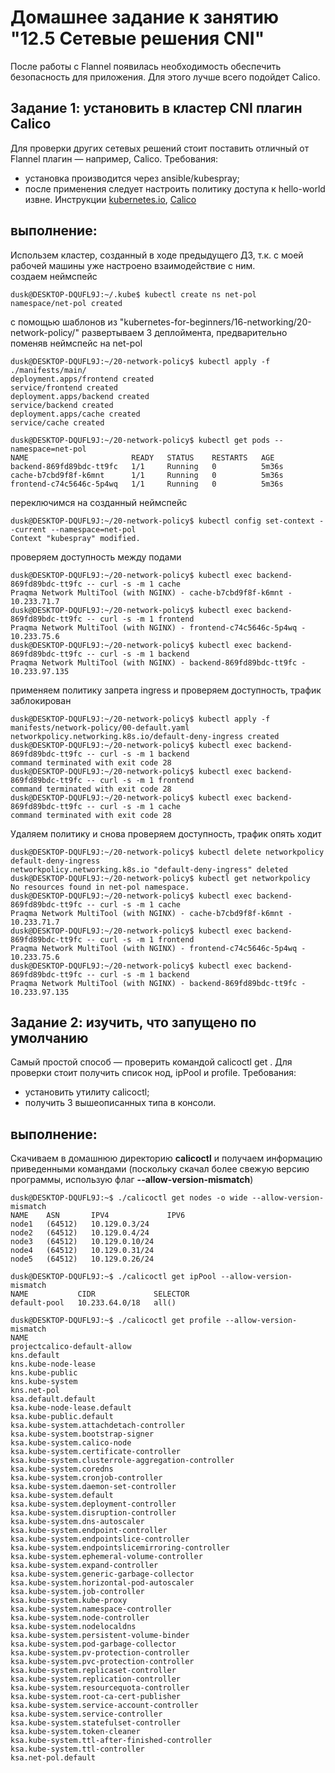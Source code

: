 # Домашнее задание к занятию "12.5 Сетевые решения CNI"
После работы с Flannel появилась необходимость обеспечить безопасность для приложения. Для этого лучше всего подойдет Calico.
## Задание 1: установить в кластер CNI плагин Calico
Для проверки других сетевых решений стоит поставить отличный от Flannel плагин — например, Calico. Требования: 
* установка производится через ansible/kubespray;
* после применения следует настроить политику доступа к hello-world извне. Инструкции [kubernetes.io](https://kubernetes.io/docs/concepts/services-networking/network-policies/), [Calico](https://docs.projectcalico.org/about/about-network-policy)  

## выполнение:  

Использем кластер, созданный в ходе предыдущего ДЗ, т.к. с моей рабочей машины уже настроено взаимодействие с ним.  
создаем неймспейс  
```
dusk@DESKTOP-DQUFL9J:~/.kube$ kubectl create ns net-pol
namespace/net-pol created
```
с помощью шаблонов из "kubernetes-for-beginners/16-networking/20-network-policy/" развертываем 3 деплоймента, предварительно поменяв неймспейс на net-pol  
```
dusk@DESKTOP-DQUFL9J:~/20-network-policy$ kubectl apply -f ./manifests/main/
deployment.apps/frontend created
service/frontend created
deployment.apps/backend created
service/backend created
deployment.apps/cache created
service/cache created

dusk@DESKTOP-DQUFL9J:~/20-network-policy$ kubectl get pods --namespace=net-pol
NAME                       READY   STATUS    RESTARTS   AGE
backend-869fd89bdc-tt9fc   1/1     Running   0          5m36s
cache-b7cbd9f8f-k6mnt      1/1     Running   0          5m36s
frontend-c74c5646c-5p4wq   1/1     Running   0          5m36s
```
переключимся на созданный неймспейс  
```
dusk@DESKTOP-DQUFL9J:~/20-network-policy$ kubectl config set-context --current --namespace=net-pol
Context "kubespray" modified.
```
проверяем доступность между подами  
```
dusk@DESKTOP-DQUFL9J:~/20-network-policy$ kubectl exec backend-869fd89bdc-tt9fc -- curl -s -m 1 cache
Praqma Network MultiTool (with NGINX) - cache-b7cbd9f8f-k6mnt - 10.233.71.7
dusk@DESKTOP-DQUFL9J:~/20-network-policy$ kubectl exec backend-869fd89bdc-tt9fc -- curl -s -m 1 frontend
Praqma Network MultiTool (with NGINX) - frontend-c74c5646c-5p4wq - 10.233.75.6
dusk@DESKTOP-DQUFL9J:~/20-network-policy$ kubectl exec backend-869fd89bdc-tt9fc -- curl -s -m 1 backend
Praqma Network MultiTool (with NGINX) - backend-869fd89bdc-tt9fc - 10.233.97.135
```
применяем политику запрета ingress и проверяем доступность, трафик заблокирован  
```
dusk@DESKTOP-DQUFL9J:~/20-network-policy$ kubectl apply -f manifests/network-policy/00-default.yaml
networkpolicy.networking.k8s.io/default-deny-ingress created
dusk@DESKTOP-DQUFL9J:~/20-network-policy$ kubectl exec backend-869fd89bdc-tt9fc -- curl -s -m 1 backend
command terminated with exit code 28
dusk@DESKTOP-DQUFL9J:~/20-network-policy$ kubectl exec backend-869fd89bdc-tt9fc -- curl -s -m 1 frontend
command terminated with exit code 28
dusk@DESKTOP-DQUFL9J:~/20-network-policy$ kubectl exec backend-869fd89bdc-tt9fc -- curl -s -m 1 cache
command terminated with exit code 28
```
Удаляем политику и снова проверяем доступность, трафик опять ходит  
```
dusk@DESKTOP-DQUFL9J:~/20-network-policy$ kubectl delete networkpolicy default-deny-ingress
networkpolicy.networking.k8s.io "default-deny-ingress" deleted
dusk@DESKTOP-DQUFL9J:~/20-network-policy$ kubectl get networkpolicy
No resources found in net-pol namespace.
dusk@DESKTOP-DQUFL9J:~/20-network-policy$ kubectl exec backend-869fd89bdc-tt9fc -- curl -s -m 1 cache
Praqma Network MultiTool (with NGINX) - cache-b7cbd9f8f-k6mnt - 10.233.71.7
dusk@DESKTOP-DQUFL9J:~/20-network-policy$ kubectl exec backend-869fd89bdc-tt9fc -- curl -s -m 1 frontend
Praqma Network MultiTool (with NGINX) - frontend-c74c5646c-5p4wq - 10.233.75.6
dusk@DESKTOP-DQUFL9J:~/20-network-policy$ kubectl exec backend-869fd89bdc-tt9fc -- curl -s -m 1 backend
Praqma Network MultiTool (with NGINX) - backend-869fd89bdc-tt9fc - 10.233.97.135
```

## Задание 2: изучить, что запущено по умолчанию
Самый простой способ — проверить командой calicoctl get <type>. Для проверки стоит получить список нод, ipPool и profile.
Требования: 
* установить утилиту calicoctl;
* получить 3 вышеописанных типа в консоли.  

## выполнение:  

Скачиваем в домашнюю директорию __calicoctl__ и получаем информацию приведенными командами (поскольку скачал более свежую версию программы, использую флаг __--allow-version-mismatch__)  
```
dusk@DESKTOP-DQUFL9J:~$ ./calicoctl get nodes -o wide --allow-version-mismatch
NAME    ASN       IPV4             IPV6   
node1   (64512)   10.129.0.3/24           
node2   (64512)   10.129.0.4/24           
node3   (64512)   10.129.0.10/24          
node4   (64512)   10.129.0.31/24          
node5   (64512)   10.129.0.26/24          

dusk@DESKTOP-DQUFL9J:~$ ./calicoctl get ipPool --allow-version-mismatch
NAME           CIDR             SELECTOR   
default-pool   10.233.64.0/18   all()      

dusk@DESKTOP-DQUFL9J:~$ ./calicoctl get profile --allow-version-mismatch
NAME                                                 
projectcalico-default-allow                          
kns.default                                          
kns.kube-node-lease                                  
kns.kube-public                                      
kns.kube-system                                      
kns.net-pol                                          
ksa.default.default                                  
ksa.kube-node-lease.default                          
ksa.kube-public.default                              
ksa.kube-system.attachdetach-controller              
ksa.kube-system.bootstrap-signer                     
ksa.kube-system.calico-node                          
ksa.kube-system.certificate-controller               
ksa.kube-system.clusterrole-aggregation-controller   
ksa.kube-system.coredns                              
ksa.kube-system.cronjob-controller                   
ksa.kube-system.daemon-set-controller                
ksa.kube-system.default                              
ksa.kube-system.deployment-controller                
ksa.kube-system.disruption-controller                
ksa.kube-system.dns-autoscaler                       
ksa.kube-system.endpoint-controller                  
ksa.kube-system.endpointslice-controller             
ksa.kube-system.endpointslicemirroring-controller    
ksa.kube-system.ephemeral-volume-controller          
ksa.kube-system.expand-controller                    
ksa.kube-system.generic-garbage-collector            
ksa.kube-system.horizontal-pod-autoscaler            
ksa.kube-system.job-controller                       
ksa.kube-system.kube-proxy                           
ksa.kube-system.namespace-controller                 
ksa.kube-system.node-controller                      
ksa.kube-system.nodelocaldns                         
ksa.kube-system.persistent-volume-binder             
ksa.kube-system.pod-garbage-collector                
ksa.kube-system.pv-protection-controller             
ksa.kube-system.pvc-protection-controller            
ksa.kube-system.replicaset-controller                
ksa.kube-system.replication-controller               
ksa.kube-system.resourcequota-controller             
ksa.kube-system.root-ca-cert-publisher               
ksa.kube-system.service-account-controller           
ksa.kube-system.service-controller                   
ksa.kube-system.statefulset-controller               
ksa.kube-system.token-cleaner                        
ksa.kube-system.ttl-after-finished-controller        
ksa.kube-system.ttl-controller                       
ksa.net-pol.default
```
